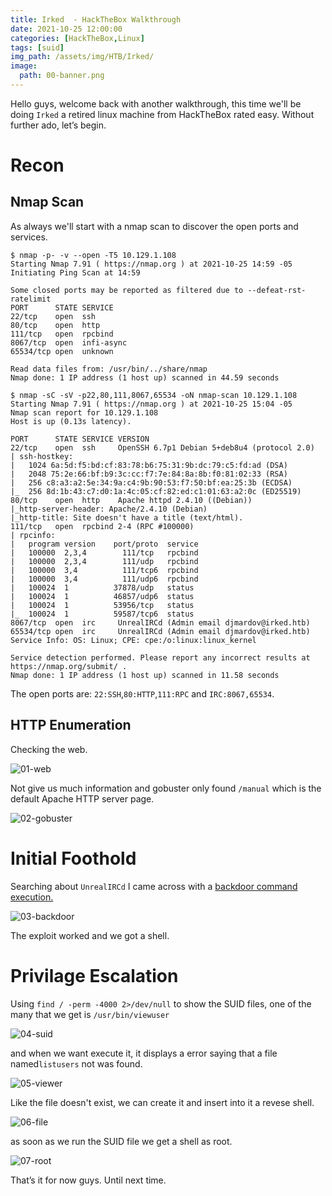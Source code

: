 ```yaml
---
title: Irked  - HackTheBox Walkthrough
date: 2021-10-25 12:00:00 
categories: [HackTheBox,Linux]
tags: [suid]
img_path: /assets/img/HTB/Irked/
image: 
  path: 00-banner.png
---
```

Hello guys, welcome back with another walkthrough, this time we'll be doing `Irked` a retired linux machine from HackTheBox rated easy. Without further ado, let’s begin.
# Recon
## Nmap Scan
As always we'll start with a nmap scan to discover the open ports and services.

```console
$ nmap -p- -v --open -T5 10.129.1.108
Starting Nmap 7.91 ( https://nmap.org ) at 2021-10-25 14:59 -05
Initiating Ping Scan at 14:59

Some closed ports may be reported as filtered due to --defeat-rst-ratelimit
PORT      STATE SERVICE
22/tcp    open  ssh
80/tcp    open  http
111/tcp   open  rpcbind
8067/tcp  open  infi-async
65534/tcp open  unknown

Read data files from: /usr/bin/../share/nmap
Nmap done: 1 IP address (1 host up) scanned in 44.59 seconds

$ nmap -sC -sV -p22,80,111,8067,65534 -oN nmap-scan 10.129.1.108
Starting Nmap 7.91 ( https://nmap.org ) at 2021-10-25 15:04 -05
Nmap scan report for 10.129.1.108
Host is up (0.13s latency).

PORT      STATE SERVICE VERSION
22/tcp    open  ssh     OpenSSH 6.7p1 Debian 5+deb8u4 (protocol 2.0)
| ssh-hostkey:
|   1024 6a:5d:f5:bd:cf:83:78:b6:75:31:9b:dc:79:c5:fd:ad (DSA)
|   2048 75:2e:66:bf:b9:3c:cc:f7:7e:84:8a:8b:f0:81:02:33 (RSA)
|   256 c8:a3:a2:5e:34:9a:c4:9b:90:53:f7:50:bf:ea:25:3b (ECDSA)
|_  256 8d:1b:43:c7:d0:1a:4c:05:cf:82:ed:c1:01:63:a2:0c (ED25519)
80/tcp    open  http    Apache httpd 2.4.10 ((Debian))
|_http-server-header: Apache/2.4.10 (Debian)
|_http-title: Site doesn't have a title (text/html).
111/tcp   open  rpcbind 2-4 (RPC #100000)
| rpcinfo:
|   program version    port/proto  service
|   100000  2,3,4        111/tcp   rpcbind
|   100000  2,3,4        111/udp   rpcbind
|   100000  3,4          111/tcp6  rpcbind
|   100000  3,4          111/udp6  rpcbind
|   100024  1          37878/udp   status
|   100024  1          46857/udp6  status
|   100024  1          53956/tcp   status
|_  100024  1          59587/tcp6  status
8067/tcp  open  irc     UnrealIRCd (Admin email djmardov@irked.htb)
65534/tcp open  irc     UnrealIRCd (Admin email djmardov@irked.htb)
Service Info: OS: Linux; CPE: cpe:/o:linux:linux_kernel

Service detection performed. Please report any incorrect results at https://nmap.org/submit/ .
Nmap done: 1 IP address (1 host up) scanned in 11.58 seconds
```

The open ports are: `22:SSH`,`80:HTTP`,`111:RPC` and `IRC:8067,65534`.

## HTTP Enumeration
Checking the web.

![01-web](01-web.png)

Not give us much information and gobuster only found `/manual` which is the default Apache HTTP server page.

![02-gobuster](02-gobuster.png)

# Initial Foothold
Searching about `UnrealIRCd` I came across with a [backdoor command execution.](
https://github.com/Ranger11Danger/UnrealIRCd-3.2.8.1-Backdoor/blob/master/exploit.py)

![03-backdoor](03-backdoor.png)

The exploit worked and we got a shell.
# Privilage Escalation
Using `find / -perm -4000 2>/dev/null` to show the SUID files, one of the many that we get is  `/usr/bin/viewuser`

![04-suid](04-suid.png)

and when we want execute it, it displays a error saying that a file named`listusers` not was found.

![05-viewer](05-viewer.png)

Like the file doesn't exist, we can create it and insert into it a revese shell.

![06-file](06-file.png)

as soon as we run the SUID file we get a shell as root.

![07-root](07-root.png)

That’s it for now guys. Until next time.
